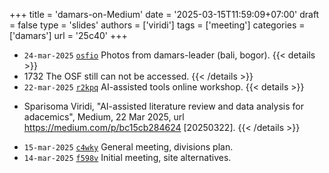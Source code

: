 +++
title = 'damars-on-Medium'
date = '2025-03-15T11:59:09+07:00'
draft = false
type = 'slides'
authors = ['viridi']
tags = ['meeting']
categories = ['damars']
url = '25c40'
+++

+ `24-mar-2025` [`osfio`](https://osf.io/) Photos from damars-leader (bali, bogor).
{{< details >}}
+ 1732 The OSF still can not be accessed.
{{< /details >}}
+ `22-mar-2025` [`r2kpq`](https://osf.io/r2kpq) AI-assisted tools online workshop.
{{< details >}}
- Sparisoma Viridi, "AI-assisted literature review and data analysis for adacemics", Medium, 22 Mar 2025, url https://medium.com/p/bc15cb284624 [20250322].
{{< /details >}}
+ `15-mar-2025` [`c4wky`](https://osf.io/c4wky) General meeting, divisions plan.
+ `14-mar-2025` [`f598v`](https://osf.io/f598v) Initial meeting, site alternatives.
